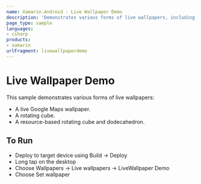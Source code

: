 ```yaml
---
name: Xamarin.Android - Live Wallpaper Demo
description: 'Demonstrates various forms of live wallpapers, including a live Google Maps wallpaper, rotating cube, resource-based rotating cube...'
page_type: sample
languages:
- csharp
products:
- xamarin
urlFragment: livewallpaperdemo
---
```

# Live Wallpaper Demo

This sample demonstrates various forms of live wallpapers:

- A live Google Maps wallpaper.
- A rotating cube.
- A resource-based rotating cube and dodecahedron.

## To Run

- Deploy to target device using Build -> Deploy
- Long tap on the desktop
- Choose Wallpapers -> Live wallpapers -> LiveWallpaper Demo
- Choose Set wallpaper
